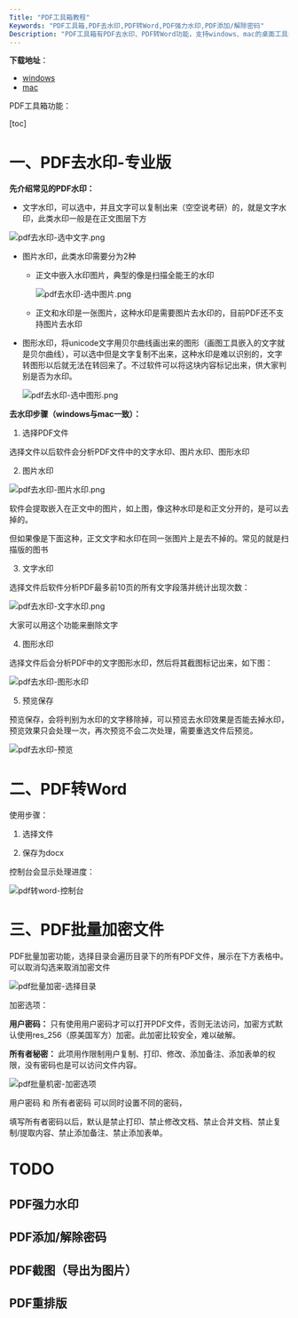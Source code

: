```yaml
---
Title: "PDF工具箱教程"
Keywords: "PDF工具箱,PDF去水印,PDF转Word,PDF强力水印,PDF添加/解除密码"
Description: "PDF工具箱有PDF去水印、PDF转Word功能，支持windows、mac的桌面工具类软件"
---
```


**下载地址**：

- [windows](https://www.douyacun.com/s/pdf_tools.exe)
- [mac](https://www.douyacun.com/s/pdftools)



PDF工具箱功能：

[toc]

# 一、PDF去水印-专业版

**先介绍常见的PDF水印：**

- 文字水印，可以选中，并且文字可以复制出来（空空说考研）的，就是文字水印，此类水印一般是在正文图层下方

![pdf去水印-选中文字.png](assert/pdf去水印-选中文字.png)

- 图片水印，此类水印需要分为2种
  - 正文中嵌入水印图片，典型的像是扫描全能王的水印

      ![pdf去水印-选中图片.png](assert/pdf去水印-选中图片.png)

  - 正文和水印是一张图片，这种水印是需要图片去水印的，目前PDF还不支持图片去水印

- 图形水印，将unicode文字用贝尔曲线画出来的图形（画图工具嵌入的文字就是贝尔曲线），可以选中但是文字复制不出来，这种水印是难以识别的，文字转图形以后就无法在转回来了。不过软件可以将这块内容标记出来，供大家判别是否为水印。

    ![pdf去水印-选中图形.png](assert/pdf去水印-选中图形.png)



**去水印步骤（windows与mac一致）：**



1. 选择PDF文件

选择文件以后软件会分析PDF文件中的文字水印、图片水印、图形水印

2. 图片水印

![pdf去水印-图片水印.png](assert/pdf去水印-图片水印.png)

软件会提取嵌入在正文中的图片，如上图，像这种水印是和正文分开的，是可以去掉的。

但如果像是下面这种，正文文字和水印在同一张图片上是去不掉的。常见的就是扫描版的图书

3. 文字水印

选择文件后软件分析PDF最多前10页的所有文字段落并统计出现次数：

![pdf去水印-文字水印.png](assert/pdf去水印-文字水印.png)

大家可以用这个功能来删除文字

4. 图形水印

选择文件后会分析PDF中的文字图形水印，然后将其截图标记出来，如下图：

![pdf去水印-图形水印](assert/pdf去水印-图形水印.png)

5. 预览保存

预览保存，会将判别为水印的文字移除掉，可以预览去水印效果是否能去掉水印，预览效果只会处理一次，再次预览不会二次处理，需要重选文件后预览。

![pdf去水印-预览](assert/pdf去水印-预览.png)

# 二、PDF转Word

使用步骤：

1. 选择文件

2. 保存为docx

控制台会显示处理进度：

![pdf转word-控制台](assert/pdf转word-控制台.png)

# 三、PDF批量加密文件

PDF批量加密功能，选择目录会遍历目录下的所有PDF文件，展示在下方表格中。可以取消勾选来取消加密文件

![pdf批量加密-选择目录](assert/pdf批量加密-选择目录.png)

加密选项：

**用户密码：** 只有使用用户密码才可以打开PDF文件，否则无法访问，加密方式默认使用res_256（原美国军方）加密。此加密比较安全，难以破解。

**所有者秘密：** 此项用作限制用户复制、打印、修改、添加备注、添加表单的权限，没有密码也是可以访问文件内容。

![pdf批量机密-加密选项](assert/pdf批量机密-加密选项.png)

用户密码 和 所有者密码 可以同时设置不同的密码，

填写所有者密码以后，默认是禁止打印、禁止修改文档、禁止合并文档、禁止复制/提取内容、禁止添加备注、禁止添加表单。



# TODO

## PDF强力水印

## PDF添加/解除密码

## PDF截图（导出为图片）

## PDF重排版
